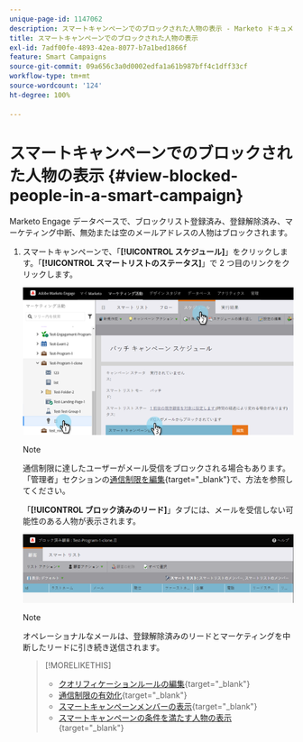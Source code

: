 ```yaml
---
unique-page-id: 1147062
description: スマートキャンペーンでのブロックされた人物の表示 - Marketo ドキュメント - 製品ドキュメント
title: スマートキャンペーンでのブロックされた人物の表示
exl-id: 7adf00fe-4893-42ea-8077-b7a1bed1866f
feature: Smart Campaigns
source-git-commit: 09a656c3a0d0002edfa1a61b987bff4c1dff33cf
workflow-type: tm+mt
source-wordcount: '124'
ht-degree: 100%

---
```


# スマートキャンペーンでのブロックされた人物の表示 {#view-blocked-people-in-a-smart-campaign}

Marketo Engage データベースで、ブロックリスト登録済み、登録解除済み、マーケティング中断、無効または空のメールアドレスの人物はブロックされます。

1. スマートキャンペーンで、「**[!UICONTROL スケジュール]**」をクリックします。「**[!UICONTROL スマートリストのステータス]**」で 2 つ目のリンクをクリックします。

   ![](assets/view-blocked-people-in-a-smart-campaign-1.png)

   >[!NOTE]
   >
   >通信制限に達したユーザーがメール受信をブロックされる場合もあります。「管理者」セクションの[通信制限を編集](/help/marketo/product-docs/administration/email-setup/enable-communication-limits.md){target="_blank"}で、方法を参照してください。

   「**[!UICONTROL ブロック済みのリード]**」タブには、メールを受信しない可能性のある人物が表示されます。

   ![](assets/view-blocked-people-in-a-smart-campaign-2.png)

   >[!NOTE]
   >
   >オペレーショナルなメールは、登録解除済みのリードとマーケティングを中断したリードに引き続き送信されます。

   >[!MORELIKETHIS]
   >
   >* [クオリフィケーションルールの編集](/help/marketo/product-docs/core-marketo-concepts/smart-campaigns/using-smart-campaigns/edit-qualification-rules-in-a-smart-campaign.md){target="_blank"}
   >* [通信制限の有効化](/help/marketo/product-docs/administration/email-setup/enable-communication-limits.md){target="_blank"}
   >* [スマートキャンペーンメンバーの表示](/help/marketo/product-docs/core-marketo-concepts/smart-campaigns/smart-campaign-data/view-smart-campaign-members.md){target="_blank"}
   >* [スマートキャンペーンの条件を満たす人物の表示](/help/marketo/product-docs/core-marketo-concepts/smart-campaigns/smart-campaign-data/view-qualified-people-in-a-smart-campaign.md){target="_blank"}
